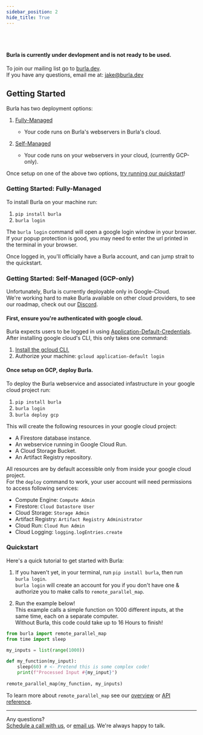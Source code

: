 ```yaml
---
sidebar_position: 2
hide_title: True
---
```


<br></br>

#### Burla is currently under devlopment and is not ready to be used.

To join our mailing list go to [burla.dev](https://burla.dev/).  
If you have any questions, email me at: jake@burla.dev

## Getting Started

Burla has two deployment options:

1. [Fully-Managed](#getting-started-fully-managed)

   - Your code runs on Burla's webservers in Burla's cloud.

2. [Self-Managed](#getting-started-self-managed)

   - Your code runs on your webservers in your cloud, (currently GCP-only).

Once setup on one of the above two options, [try running our quickstart](#quickstart)!

### Getting Started: Fully-Managed

To install Burla on your machine run:

1. `pip install burla`
2. `burla login`

The `burla login` command will open a google login window in your browser.  
If your popup protection is good, you may need to enter the url printed in the terminal in your browser.

Once logged in, you'll officially have a Burla account, and can jump strait to the quickstart.

### Getting Started: Self-Managed (GCP-only)

Unfortunately, Burla is currently deployable only in Google-Cloud.  
We're working hard to make Burla available on other cloud providers, to see our roadmap, check out our [Discord](https://discord.gg/xSuJukdS9b).

#### First, ensure you're authenticated with google cloud.

Burla expects users to be logged in using [Application-Default-Credentials](https://cloud.google.com/docs/authentication/provide-credentials-adc).  
After installing google cloud's CLI, this only takes one command:

1. [Install the gcloud CLI.](https://cloud.google.com/sdk/docs/install)
2. Authorize your machine: `gcloud application-default login`

#### Once setup on GCP, deploy Burla.

To deploy the Burla webservice and associated infastructure in your google cloud project run:

1. `pip install burla`
2. `burla login`
3. `burla deploy gcp`

This will create the following resources in your google cloud project:

- A Firestore database instance.
- An webservice running in Google Cloud Run.
- A Cloud Storage Bucket.
- An Artifact Registry repository.

All resources are by default accessible only from inside your google cloud project.  
For the `deploy` command to work, your user account will need permissions to access following services:

- Compute Engine: `Compute Admin`
- Firestore: `Cloud Datastore User`
- Cloud Storage: `Storage Admin`
- Artifact Registry: `Artifact Registry Administrator`
- Cloud Run: `Cloud Run Admin`
- Cloud Logging: `logging.logEntries.create`

### Quickstart

Here's a quick tutorial to get started with Burla:

1. If you haven't yet, in your terminal, run `pip install burla`, then run `burla login`.  
   `burla login` will create an account for you if you don't have one & authorize you to make calls to `remote_parallel_map`.

2. Run the example below!  
   This example calls a simple function on 1000 different inputs, at the same time, each on a separate computer.  
   Without Burla, this code could take up to 16 Hours to finish!

```python
from burla import remote_parallel_map
from time import sleep

my_inputs = list(range(1000))
​
def my_function(my_input):
    sleep(60) # <- Pretend this is some complex code!
    print(f"Processed Input #{my_input}")
​
remote_parallel_map(my_function, my_inputs)
```

To learn more about `remote_parallel_map` see our [overview](https://docs.burla.dev) or [API reference](https://docs.burla.dev/API-Reference).

---

Any questions?  
[Schedule a call with us](https://cal.com/jakez/burla/), or [email us](mailto:jake@burla.dev). We're always happy to talk.
